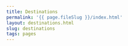 ```yaml
---
title: Destinations
permalink: '{{ page.fileSlug }}/index.html'
layout: destinations.html
slug: destinations
tags: pages
---
```



